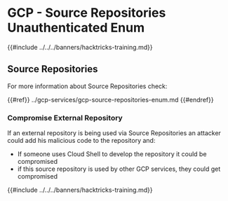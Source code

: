 # GCP - Source Repositories Unauthenticated Enum

{{#include ../../../banners/hacktricks-training.md}}

## Source Repositories

For more information about Source Repositories check:

{{#ref}}
../gcp-services/gcp-source-repositories-enum.md
{{#endref}}

### Compromise External Repository

If an external repository is being used via Source Repositories an attacker could add his malicious code to the repository and:

- If someone uses Cloud Shell to develop the repository it could be compromised
- if this source repository is used by other GCP services, they could get compromised

{{#include ../../../banners/hacktricks-training.md}}




